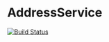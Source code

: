 # AddressService

[![Build Status](https://travis-ci.org/microbusinesses/AddressService.png)](https://travis-ci.org/microbusinesses/AddressService)